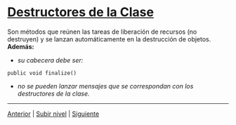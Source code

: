 # [Destructores de la Clase](../u5classDestructors/README.md)

Son métodos que reúnen las tareas de liberación de recursos (no destruyen) y se lanzan automáticamente en la destrucción de objetos. **Además:**
 
* *su cabecera debe ser:*

```
public void finalize()
```

* *no se pueden lanzar mensajes que se correspondan con los destructores de la clase.*

---

[Anterior](../u4classConstructors/README.md) | [Subir nivel](../README.md) | [Siguiente](/c4how/u4objectBasedProgramming/u2publicViewOfObjects/README.md)